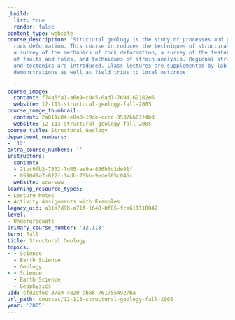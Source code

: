 ```yaml
---
_build:
  list: true
  render: false
content_type: website
course_description: 'Structural geology is the study of processes and products of
  rock deformation. This course introduces the techniques of structural geology through
  a survey of the mechanics of rock deformation, a survey of the features and geometries
  of faults and folds, and techniques of strain analysis. Regional structural geology
  and tectonics are introduced. Class lectures are supplemented by lab exercises and
  demonstrations as well as field trips to local outcrops.

  '
course_image:
  content: f74a5fa1-a6e9-c945-0ad1-7694162182e6
  website: 12-113-structural-geology-fall-2005
course_image_thumbnail:
  content: 2a811c04-e840-19de-cccd-35376b01f4bd
  website: 12-113-structural-geology-fall-2005
course_title: Structural Geology
department_numbers:
- '12'
extra_course_numbers: ''
instructors:
  content:
  - 21bc9fb2-7832-7d65-ee9a-886b3d1de01f
  - 0590d9a7-022f-14db-70bb-9ede505c046c
  website: ocw-www
learning_resource_types:
- Lecture Notes
- Activity Assignments with Examples
legacy_uid: a31a7d9b-a71f-1648-0f85-fce611118042
level:
- Undergraduate
primary_course_number: '12.113'
term: Fall
title: Structural Geology
topics:
- - Science
  - Earth Science
  - Geology
- - Science
  - Earth Science
  - Geophysics
uid: cfd2ef6c-37a9-4820-ab86-7617554927ba
url_path: courses/12-113-structural-geology-fall-2005
year: '2005'
---
```

